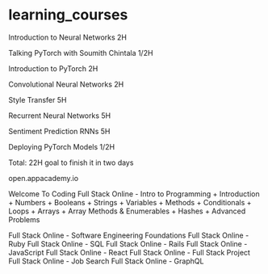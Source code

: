 # learning_courses

Introduction to Neural Networks 2H

Talking PyTorch with Soumith Chintala 1/2H

Introduction to PyTorch 2H

Convolutional Neural Networks 2H

Style Transfer 5H

Recurrent Neural Networks 5H

Sentiment Prediction RNNs 5H

Deploying PyTorch Models 1/2H

Total: 22H  goal to finish it in two days



open.appacademy.io

Welcome To Coding
Full Stack Online - Intro to Programming
	+ Introduction
	+ Numbers
	+ Booleans
	+ Strings
	+ Variables
	+ Methods
	+ Conditionals
	+ Loops
	+ Arrays
	+ Array Methods & Enumerables
	+ Hashes
	+ Advanced Problems
	
Full Stack Online - Software Engineering Foundations
Full Stack Online - Ruby
Full Stack Online - SQL
Full Stack Online - Rails
Full Stack Online - JavaScript
Full Stack Online - React
Full Stack Online - Full Stack Project
Full Stack Online - Job Search
Full Stack Online - GraphQL